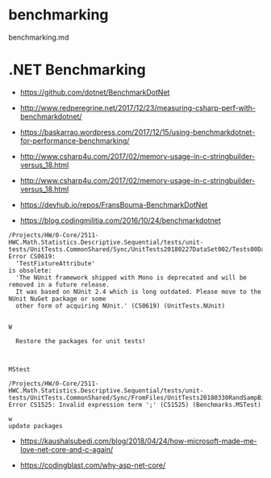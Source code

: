 # benchmarking

benchmarking.md

# .NET Benchmarking


*   https://github.com/dotnet/BenchmarkDotNet

*   http://www.redperegrine.net/2017/12/23/measuring-csharp-perf-with-benchmarkdotnet/

*   https://baskarrao.wordpress.com/2017/12/15/using-benchmarkdotnet-for-performance-benchmarking/

*   http://www.csharp4u.com/2017/02/memory-usage-in-c-stringbuilder-versus_18.html

*   http://www.csharp4u.com/2017/02/memory-usage-in-c-stringbuilder-versus_18.html

*   https://devhub.io/repos/FransBouma-BenchmarkDotNet

*   https://blog.codingmilitia.com/2016/10/24/benchmarkdotnet



```
/Projects/HW/0-Core/2511-HWC.Math.Statistics.Descriptive.Sequential/tests/unit-tests/UnitTests.CommonShared/Sync/UnitTests20180227DataSet002/Tests00Data.cs(6,6):
Error CS0619: 
  'TestFixtureAttribute' 
is obsolete: 
  'The NUnit framework shipped with Mono is deprecated and will be removed in a future release. 
  It was based on NUnit 2.4 which is long outdated. Please move to the NUnit NuGet package or some 
  other form of acquiring NUnit.' (CS0619) (UnitTests.NUnit)


W

  Restore the packages for unit tests!



MStest

/Projects/HW/0-Core/2511-HWC.Math.Statistics.Descriptive.Sequential/tests/unit-tests/UnitTests.CommonShared/Sync/FromFiles/UnitTests20180330RandSampBig1Items10000/Tests00Data.cs(36,36): Error CS1525: Invalid expression term ';' (CS1525) (Benchmarks.MSTest)

w
update packages  
```



*   https://kaushalsubedi.com/blog/2018/04/24/how-microsoft-made-me-love-net-core-and-c-again/

*   https://codingblast.com/why-asp-net-core/




